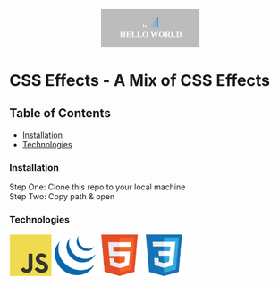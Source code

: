 <p align="center">
<a href="http://mww-css-effects.surge.sh/"><img src="images/csseffects.png" target="_blank" title="CSS" alt="CSS" width="35%"></a>
</p>

# CSS Effects - A Mix of CSS Effects

## Table of Contents

- [Installation](#installation)
- [Technologies](#technologies)

### Installation

Step One: Clone this repo to your local machine  
Step Two: Copy path & open  

### Technologies

<a href="https://www.javascript.com/"><img src="images/javascript-original.svg" target="_blank" title="JS" alt="JS" width="15%"></a>
<a href="https://jquery.com/"><img src="images/jquery-original.svg" target="_blank" title="jQuery" alt="jQuery" width="15%"></a>
<a href="https://html.com/"><img src="images/html5-original.svg" target="_blank" title="HTML" alt="HTML" width="15%"></a>
<a href="https://css-tricks.com/"><img src="images/css3-original.svg" target="_blank" title="CSS" alt="CSS" width="15%"></a>
